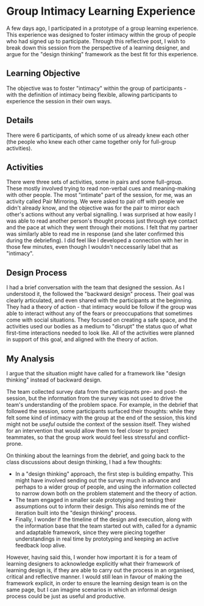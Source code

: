 
# Group Intimacy Learning Experience
A few days ago, I participated in a prototype of a group learning experience. This experience was designed to foster intimacy within the group of people who had signed up to participate. Through this reflective post, I wish to break down this session from the perspective of a learning designer, and argue for the "design thinking" framework as the best fit for this experience.

## Learning Objective
The objective was to foster "intimacy" within the group of participants - with the definition of intimacy being flexible, allowing participants to experience the session in their own ways.

## Details
There were 6 participants, of which some of us already knew each other (the people who knew each other came together only for full-group activities).

## Activities
There were three sets of activities, some in pairs and some full-group. These mostly involved trying to read non-verbal cues and meaning-making with other people. The most "intimate" part of the session, for me, was an activity called Pair Mirroring. We were asked to pair off with people we didn't already know, and the objective was for the pair to mirror each other's actions without any verbal signalling. I was surprised at how easily I was able to read another person's thought process just through eye contact and the pace at which they went through their motions. I felt that my partner was similarly able to read me in response (and she later confirmed this during the debriefing). I did feel like I developed a connection with her in those few minutes, even though I wouldn't neccessarily label that as "intimacy".

## Design Process
I had a  brief conversation with the team that designed the session. As I understood it, the followed the "backward design" process. Their goal was clearly articulated, and even shared with the participants at the beginning. They had a theory of action - that intimacy would be follow if the group was able to interact without any of the fears or preoccupations that sometimes come with social situations. They focused on creating a safe space, and the activities used our bodies as a medium to "disrupt" the status quo of what first-time interactions needed to look like. All of the activities were planned in support of this goal, and aligned with the theory of action.

## My Analysis
I argue that the situation might have called for a framework like "design thinking" instead of backward design.

The team collected survey data from the participants pre- and post- the session, but the information from the survey was not used to drive the team's understanding of the problem space.
For example, in the debrief that followed the session, some participants surfaced their thoughts: while they felt some kind of intimacy with the group at the end of the session, this kind might not be _useful_ outside the context of the session itself. They wished for an intervention that would allow them to feel closer to project teammates, so that the group work would feel less stressful and conflict-prone.

On thinking about the learnings from the debrief, and going back to the class discussions about design thinking, I had a few thoughts:

* In a "design thinking" approach, the first step is building empathy. This might have involved sending out the survey much in advance and perhaps to a wider group of people, and using the information collected to narrow down both on the problem statement and the theory of action. 
* The team engaged in smaller scale prototyping and testing their assumptions out to inform their design. This also reminds me of the iteration built into the "design thinking" process.
* Finally, I wonder if the timeline of the design and execution, along with the information base that the team started out with, called for a dynamic and adaptable framework, since they were piecing together understandings in real time by prototyping and keeping an active feedback loop alive.

However, having said this, I wonder how important it is for a team of learning designers to acknowledge explicitly what their framework of learning design is, if they are able to carry out the process in an organised, critical and reflective manner. I would still lean in favour of making the framework explicit, in order to ensure the learning design team is on the same page, but I can imagine scenarios in which an informal design process could be just as useful and productive.
